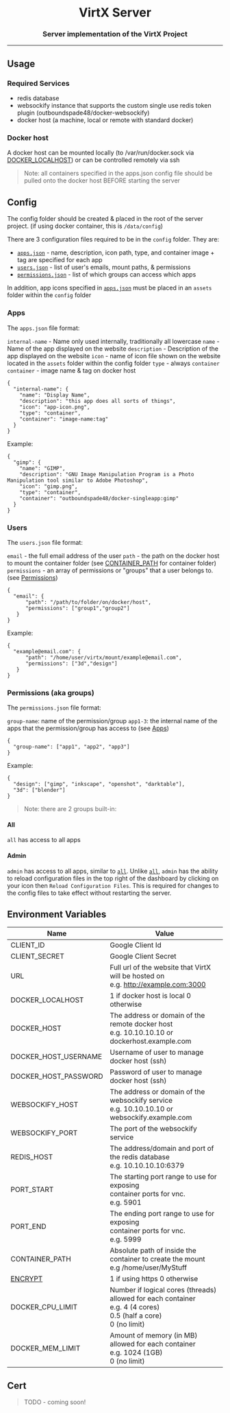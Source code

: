 # <center>VirtX Server</center>
### <center>Server implementation of the VirtX Project</center>
---

## Usage
### Required Services
 - redis database
 - websockify instance that supports the custom single use redis token plugin (outboundspade48/docker-websockify)
 - docker host (a machine, local or remote with standard docker)
### Docker host
A docker host can be mounted locally (to /var/run/docker.sock via [DOCKER_LOCALHOST](#environment-variables)) or can be controlled remotely via ssh

> Note: all containers specified in the apps.json config file should be pulled onto the docker host BEFORE starting the server
## Config
The config folder should be created & placed in the root of the server project.
(if using docker container, this is `/data/config`) 

There are 3 configuration files required to be in the `config` folder. They are:

- [`apps.json`](#apps) - name, description, icon path, type, and container image + tag are specified for each app 
- [`users.json`](#users) - list of user's emails, mount paths, & permissions
- [`permissions.json`](#permissions-aka-groups) - list of which groups can access which apps

In addition, app icons specified in [`apps.json`](#apps) must be placed in an `assets` folder within the `config` folder

### Apps
The `apps.json` file format:

`internal-name` - Name only used internally, traditionally all lowercase
`name` - Name of the app displayed on the website
`description` - Description of the app displayed on the website
`icon` - name of icon file shown on the website located in the `assets` folder within the config folder
`type` - always `container`
`container` -  image name & tag on docker host
```
{
  "internal-name": {
    "name": "Display Name",
    "description": "this app does all sorts of things",
    "icon": "app-icon.png",
    "type": "container",
    "container": "image-name:tag"
  }
}
```

Example:
```
{
  "gimp": {
    "name": "GIMP",
    "description": "GNU Image Manipulation Program is a Photo Manipulation tool similar to Adobe Photoshop",
    "icon": "gimp.png",
    "type": "container",
    "container": "outboundspade48/docker-singleapp:gimp"
  }
}

```
### Users
The `users.json` file format:

`email` - the full email address of the user
`path` - the path on the docker host to mount the container folder (see [CONTAINER_PATH](#environment-variables) for container folder)
`permissions` - an array of permissions or "groups" that a user belongs to. (see [Permissions](#permissions-aka-groups))

```
{
  "email": {
      "path": "/path/to/folder/on/docker/host",
      "permissions": ["group1","group2"]
   }
}
```

Example:
```
{
  "example@email.com": {
      "path": "/home/user/virtx/mount/example@email.com",
      "permissions": ["3d","design"]
   }
}
```
### Permissions (aka groups)
The `permissions.json` file format:

`group-name`: name of the permission/group
`app1-3`: the internal name of the apps that the permission/group has access to (see [Apps](#apps)) 

```
{
  "group-name": ["app1", "app2", "app3"]
}
```

Example:
```
{
  "design": ["gimp", "inkscape", "openshot", "darktable"],
  "3d": ["blender"]
}
```
> Note: there are 2 groups built-in:
#### All
`all` has access to all apps
#### Admin
`admin` has access to all apps, similar to [`all`](#all).
Unlike [`all`](#all), `admin` has the ability to reload configuration files in the top right of the dashboard by clicking on your icon then `Reload Configuration Files`. This is required for changes to the config files to take effect without restarting the server.
## Environment Variables


Name | Value 
---------|----------
CLIENT_ID | Google Client Id
CLIENT_SECRET | Google Client Secret
URL | Full url of the website that VirtX will be hosted on <br>e.g. http://example.com:3000
DOCKER_LOCALHOST | 1 if docker host is local 0 otherwise
DOCKER_HOST | The address or domain of the remote docker host <br>e.g. 10.10.10.10 or dockerhost.example.com
DOCKER_HOST_USERNAME|Username of user to manage docker host (ssh)
DOCKER_HOST_PASSWORD|Password of user to manage docker host (ssh)
WEBSOCKIFY_HOST|The address or domain of the websockify service <br>e.g. 10.10.10.10 or websockify.example.com
WEBSOCKIFY_PORT|The port of the websockify service
REDIS_HOST|The address/domain and port of the redis database<br>e.g. 10.10.10.10:6379
PORT_START|The starting port range to use for exposing<br> container ports for vnc.<br>e.g. 5901
PORT_END|The ending port range to use for exposing<br> container ports for vnc.<br>e.g. 5999
CONTAINER_PATH|Absolute path of inside the container to create the mount<br>e.g /home/user/MyStuff
[ENCRYPT](#cert)| 1 if using https 0 otherwise
DOCKER_CPU_LIMIT|Number if logical cores (threads) allowed for each container<br>e.g. 4 (4 cores)<br>0.5 (half a core)<br> 0 (no limit)
DOCKER_MEM_LIMIT|Amount of memory (in MB) allowed for each container<br>e.g. 1024 (1GB)<br>0 (no limit)

## Cert

> TODO - coming soon!